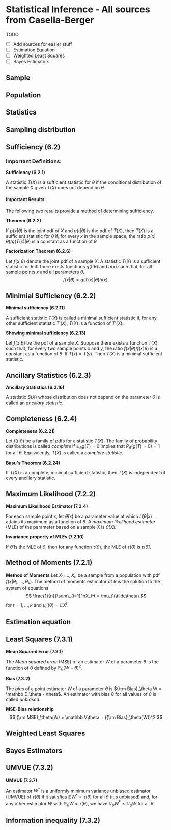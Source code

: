 # Statistical Inference - All sources from Casella-Berger

TODO

- [ ] Add sources for easier stuff
- [ ] Estimation Equation
- [ ] Weighted Least Squares
- [ ] Bayes Estimators

## Sample

## Population 

## Statistics

## Sampling distribution

## Sufficiency (6.2)

### Important Definitions: 

**Sufficiency (6.2.1)**

A statistic $T(X)$ is a sufficient statistic for $\theta$ if the conditional distribution of the sample $X$ given $T(X)$ does not depend on $\theta$

#### Important Results:

The following two results provide a method of determining sufficiency.

**Theorem (6.2.2)**

If $p(x|\theta)$ is the joint pdf of $X$ and $q(t|\theta)$ is the pdf of $T(X)$, then $T(X)$ is a sufficient statistic for $\theta$ if, for every $x$ in the sample space, the ratio $p(x|\theta) / q(T(x)|\theta)$ is a constant as a function of $\theta$

**Factorization Theorem (6.2.6)**

Let $f(x|\theta)$ denote the joint pdf of a sample $X$. A statistic $T(X)$ is a sufficient statistic for $\theta$ iff there exists functions $g(t|\theta)$ and $h(x)$ such that, for all sample points $x$ and all parameters $\theta$,
$$
f(x|\theta) = g(T(x)|\theta)h(x).
$$

## Minimial Sufficiency (6.2.2)

**Minimal sufficiency (6.2.11)**

A sufficient statistic $T(X)$ is called a minimal sufficient statistic if, for any other sufficient statistic $T'(X)$, $T(X)$ is a function of $T'(X)$. 

**Showing minimal sufficiency (6.2.13)**

Let $f(x|\theta)$ be the pdf of a sample $X$. Suppose there exists a function $T(X)$ such that, for every two sample points $x$ and $y$, the ratio $f(x|\theta) / f(x|\theta)$ is a constant as a function of $\theta$ iff $T(x) = T(y)$. Then $T(X)$ is a minimal sufficient statistic. 

## Ancillary Statistics (6.2.3)

**Ancillary Statistics (6.2.16)**

A statistic $S(X)$ whose distribution does not depend on the parameter $\theta$ is called an _ancillary statistic_.

## Completeness (6.2.4)

**Completeness (6.2.21)**

Let $f(t|\theta)$ be a family of pdfs for a statistic $T(X)$. The family of probability distributions is called _complete_ if $\mathbb E_\theta g(T) = 0$ implies that $P_\theta(g(T) = 0) = 1$ for all $\theta$. Equivalently, $T(X)$ is called a _complete statistic_.

**Basu's Theorem (6.2.24)**

If $T(X)$ is a complete, minimal sufficient statistic, then $T(X)$ is independent of every ancillary statistic. 

## Maximum Likelihood (7.2.2)

**Maximum Likelihood Estimator (7.2.4)**

For each sample point $x$, let $\hat\theta(x)$ be a parameter value at which $L(\theta | x)$ attains its maximum as a function of $\theta$. A _maximum likelihood estimator_ (MLE) of the parameter based on a sample $X$ is $\hat\theta(X)$.

**Invariance property of MLEs (7.2.10)**

If $\hat\theta$ is the MLE of $\theta$, then for any function $\tau(\theta)$, the MLE of $\tau(\theta)$ is $\tau(\hat\theta)$.

## Method of Moments (7.2.1)

**Method of Moments**
Let $X_1, \ldots, X_n$ be a sample from a population with pdf $f(x| \theta_1,\ldots, \theta_k)$. The method of moments estimator of $\tilde\theta$ is the solution to the system of equations
$$
\frac{1}{n}{\sum}_{i=1}^nX_i^t = \mu_t'(\tilde\theta)
$$
for $t = 1,\ldots,k$ and $\mu_t'(\theta) = \mathbb EX^t$.

## Estimation equation

## Least Squares (7.3.1)

**Mean Squared Error (7.3.1)**

The _Mean squared error_ (MSE) of an estimator $W$ of a parameter $\theta$ is the function of $\theta$ defined by $\mathbb E_\theta (W-\theta)^2$.

**Bias (7.3.2)**

The _bias_ of a point estimater $W$ of a parameter $\theta$ is ${\rm Bias}_\theta W = \mathbb E_\theta - \theta$. An estimator with bias 0 for all values of $\theta$ is called _unbiased_. 

**MSE-Bias relationship**
$$
{\rm MSE}_\theta(W) = \mathbb V\theta + ({\rm Bias}_\theta(W))^2
$$

## Weighted Least Squares

## Bayes Estimators

## UMVUE (7.3.2)

**UMVUE (7.3.7)**

An estimator $`W^*`$ is a uniformly minimum variance unbiased estimator (UMVUE) of $\tau(\theta)$ if it satisfies $`\mathbb EW^* = \tau(\theta)`$ for all $\theta$ (it's unbiased) and, for any other estimator $W$ with $\mathbb E_\theta W = \tau(\theta)$, we have $`\mathbb V_\theta W^*\leq\mathbb V_\theta W`$ for all $\theta$. 

## Information inequality (7.3.2)